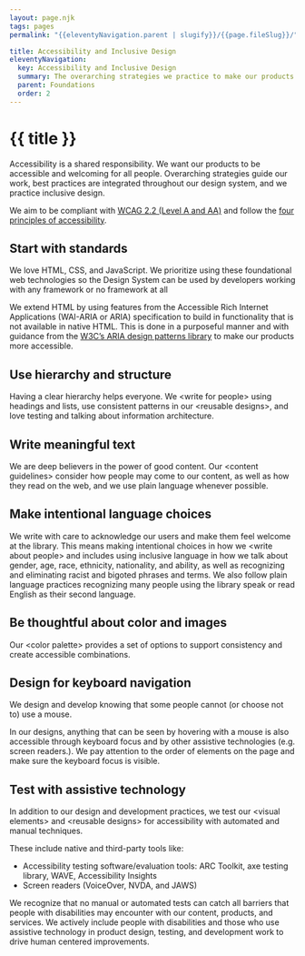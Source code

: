 ```yaml
---
layout: page.njk
tags: pages
permalink: "{{eleventyNavigation.parent | slugify}}/{{page.fileSlug}}/"

title: Accessibility and Inclusive Design
eleventyNavigation:
  key: Accessibility and Inclusive Design
  summary: The overarching strategies we practice to make our products accessible and welcoming for all.
  parent: Foundations
  order: 2
---
```


# {{ title }}

Accessibility is a shared responsibility. We want our products to be accessible and welcoming for all people. Overarching strategies guide our work, best practices are integrated throughout our design system, and we practice inclusive design.

We aim to be compliant with [WCAG 2.2 (Level A and AA)](https://www.w3.org/TR/WCAG22/) and follow the [four principles of accessibility](https://www.w3.org/TR/UNDERSTANDING-WCAG20/intro.html#introduction-fourprincs-head).

## Start with standards

​​We love HTML, CSS, and JavaScript. We prioritize using these foundational web technologies so the Design System can be used by developers working with any framework or no framework at all

We extend HTML by using features from the Accessible Rich Internet Applications (WAI-ARIA or ARIA) specification to build in functionality that is not available in native HTML. This is done in a purposeful manner and with guidance from the [W3C’s ARIA design patterns library](https://www.w3.org/TR/wai-aria-practices/examples/) to make our products more accessible.

## Use hierarchy and structure

Having a clear hierarchy helps everyone. We \<write for people\> using headings and lists, use consistent patterns in our \<reusable designs\>, and love testing and talking about information architecture.

## Write meaningful text

We are deep believers in the power of good content. Our \<content guidelines\> consider how people may come to our content, as well as how they read on the web, and we use plain language whenever possible.

## Make intentional language choices

We write with care to acknowledge our users and make them feel welcome at the library. This means making intentional choices in how we \<write about people\> and includes using inclusive language in how we talk about gender, age, race, ethnicity, nationality, and ability, as well as recognizing and eliminating racist and bigoted phrases and terms. We also follow plain language practices recognizing many people using the library speak or read English as their second language.  

## Be thoughtful about color and images

Our \<color palette\> provides a set of options to support consistency and create accessible combinations.  

## Design for keyboard navigation

We design and develop knowing that some people cannot (or choose not to) use a mouse.

In our designs, anything that can be seen by hovering with a mouse is also accessible through keyboard focus and by other assistive technologies (e.g. screen readers.).  We pay attention to the order of elements on the page and make sure the keyboard focus is visible.

## Test with assistive technology

In addition to our design and development practices, we test our \<visual elements\> and \<reusable designs\> for accessibility with automated and manual techniques.

These include native and third-party tools like:

* Accessibility testing software/evaluation tools: ARC Toolkit, axe testing library, WAVE, Accessibility Insights  
* Screen readers (VoiceOver, NVDA, and JAWS)

We recognize that no manual or automated tests can catch all barriers that people with disabilities may encounter with our content, products, and services. We actively include people with disabilities and those who use assistive technology in product design, testing, and development work to drive human centered improvements.

